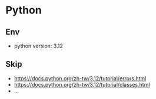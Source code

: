 # Python

## Env

- python version: 3.12

## Skip

- https://docs.python.org/zh-tw/3.12/tutorial/errors.html
- https://docs.python.org/zh-tw/3.12/tutorial/classes.html
- ...

